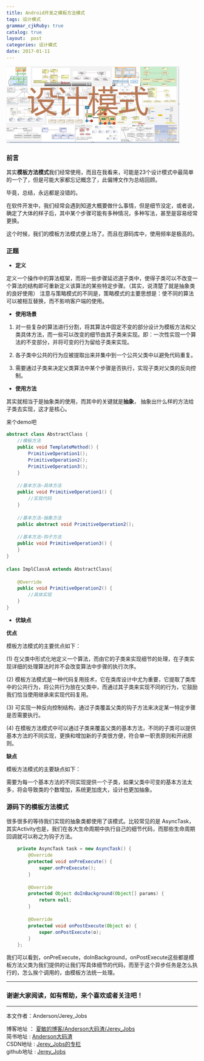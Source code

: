 ```yaml
---
title: Android开发之模板方法模式
tags: 设计模式
grammar_cjkRuby: true
catalog: true
layout:  post
categories: 设计模式
date: 2017-01-11
---
```


![设计模式][1]

### 前言

其实**模板方法模式**我们经常使用，而且在我看来，可能是23个设计模式中最简单的一个了，但是可能大家都忘记概念了，此偏博文作为总结回顾。<br>

毕竟，总结，永远都是没错的。

在软件开发中，我们经常会遇到知道大概要做什么事情，但是细节没定，或者说，确定了大体的样子后，其中某个步骤可能有多种情况，多种写法，甚至是容易经常更换。

这个时候，我们的模板方法模式便上场了。而且在源码库中，使用频率是极高的。

### 正题

 - **定义**

 定义一个操作中的算法框架，而将一些步骤延迟道子类中，使得子类可以不改变一个算法的结构即可重新定义该算法的某些特定步骤。（其实，说清楚了就是抽象类的良好使用）
注意与策略模式的不同是，策略模式的主要思想是：使不同的算法可以被相互替换，而不影响客户端的使用。

 - **使用场景**

  1. 对一些复杂的算法进行分割，将其算法中固定不变的部分设计为模板方法和父类具体方法，而一些可以改变的细节由其子类来实现。即：一次性实现一个算法的不变部分，并将可变的行为留给子类来实现。

  2. 各子类中公共的行为应被提取出来并集中到一个公共父类中以避免代码重复。

  3. 需要通过子类来决定父类算法中某个步骤是否执行，实现子类对父类的反向控制。


 - **使用方法**

其实就相当于是抽象类的使用，而其中的关键就是**抽象**， 抽象出什么样的方法给子类去实现，这才是核心。

来个demo吧

``` java
abstract class AbstractClass {
    //模板方法
    public void TemplateMethod() {
        PrimitiveOperation1();
        PrimitiveOperation2();
        PrimitiveOperation3();
    }

    //基本方法—具体方法
    public void PrimitiveOperation1() {
        //实现代码
    }

    //基本方法—抽象方法
    public abstract void PrimitiveOperation2();

    //基本方法—钩子方法
    public void PrimitiveOperation3() {
    }
}

class ImplClassA extends AbstractClass{

    @Override
    public void PrimitiveOperation2() {
        //具体实现
    }
}

```


 - **优缺点**

**优点**

模板方法模式的主要优点如下：

(1) 在父类中形式化地定义一个算法，而由它的子类来实现细节的处理，在子类实现详细的处理算法时并不会改变算法中步骤的执行次序。

(2) 模板方法模式是一种代码复用技术，它在类库设计中尤为重要，它提取了类库中的公共行为，将公共行为放在父类中，而通过其子类来实现不同的行为，它鼓励我们恰当使用继承来实现代码复用。

(3) 可实现一种反向控制结构，通过子类覆盖父类的钩子方法来决定某一特定步骤是否需要执行。

(4) 在模板方法模式中可以通过子类来覆盖父类的基本方法，不同的子类可以提供基本方法的不同实现，更换和增加新的子类很方便，符合单一职责原则和开闭原则。

**缺点**

模板方法模式的主要缺点如下：

需要为每一个基本方法的不同实现提供一个子类，如果父类中可变的基本方法太多，将会导致类的个数增加，系统更加庞大，设计也更加抽象。

### 源码下的模板方法模式

很多很多的等待我们实现的抽象类都使用了该模式。比较常见的是 AsyncTask，其实Activity也是，我们在各大生命周期中执行自己的细节代码，而那些生命周期回调就可以称之为钩子方法。

``` java
    private AsyncTask task = new AsyncTask() {
        @Override
        protected void onPreExecute() {
            super.onPreExecute();
        }

        @Override
        protected Object doInBackground(Object[] params) {
            return null;
        }

        @Override
        protected void onPostExecute(Object o) {
            super.onPostExecute(o);
        }
    };

```

我们可以看到，onPreExecute，doInBackground，onPostExecute这些都是模板方法父类为我们提供的让我们写具体细节的代码，而至于这个异步任务是怎么执行的，怎么挨个调用的，由模板方法统一处理。



 ----------
### 谢谢大家阅读，如有帮助，来个喜欢或者关注吧！

 ----------
 本文作者：Anderson/Jerey_Jobs

 博客地址   ： [夏敏的博客/Anderson大码渣/Jerey_Jobs][2] <br>
 简书地址   :  [Anderson大码渣][3] <br>
 CSDN地址   :  [Jerey_Jobs的专栏][4] <br>
 github地址 :  [Jerey_Jobs][5]



  [1]: /img/always/design_patterns.png
  [2]: http://jerey.cn/
  [3]: http://www.jianshu.com/users/016a5ba708a0/latest_articles
  [4]: http://blog.csdn.net/jerey_jobs
  [5]: https://github.com/Jerey-Jobs

